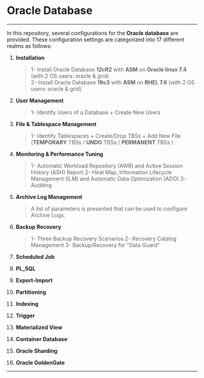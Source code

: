 # Oracle Database

------------------------------------------------
In this repository, several configurations for the **Oracle database** are provided. 
These configuration settings are categorized into 17 different realms as follows:

1. **Installation**
    > 1- Install Oracle Database **12cR2** with **ASM** on **Oracle linux 7.4** (with 2 OS users: oracle & grid) \
    > 2- Install Oracle Database **19c3** with **ASM** on **RHEL 7.6** (with 2 OS users: oracle & grid)


2. **User Management**
    > 1- Identify Users of a Database + Create New Users


3. **File & Tablespace Management**
    > 1- Identify Tablespaces + Create/Drop TBSs + Add New File (**TEMPORARY** TBSs / **UNDO** TBSs / **PERMANENT** TBSs )


4. **Monitoring & Performance Tuning**
    > 1- Automatic Workload Repository (AWR) and Active Session History (ASH) Report
    > 2- Heat Map, Information Lifecycle Management (ILM) and Automatic Data Optimization (ADO)
    > 3- Auditing


5. **Archive Log Management**
    > A list of parameters is presented that can be used to configure Archive Logs.


6. **Backup Recovery**
    > 1- Three Backup Recovery Scenarios 
    > 2- Recovery Catalog Management 
    > 3- Backup/Recovery for "Data Guard" 

7. **Scheduled Job**


8. **PL_SQL**


9. **Export-Import**


10. **Partitioning**


11. **Indexing**


12. **Trigger**


13. **Materialized View**


14. **Container Database**


15. **Oracle Sharding**


16. **Oracle GoldenGate**



------------------------------------------------
